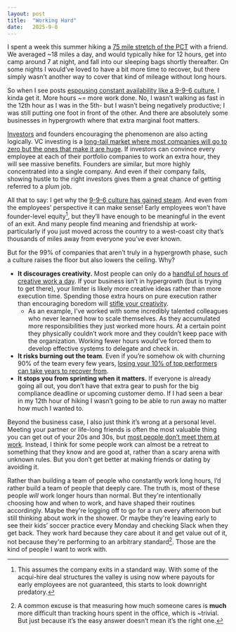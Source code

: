 ```yaml
---
layout: post
title:  "Working Hard"
date:   2025-9-8
---
```

I spent a week this summer hiking a [75 mile stretch of the PCT](https://www.wta.org/go-hiking/hikes/pacific-crest-trail-section-j-snoqualmie-pass-to-stevens-pass-east) with a friend. We averaged \~18 miles a day, and would typically hike for 12 hours, get into camp around 7 at night, and fall into our sleeping bags shortly thereafter. On some nights I would’ve loved to have a bit more time to recover, but there simply wasn’t another way to cover that kind of mileage without long hours.

So when I see posts [espousing constant availability like a 9-9-6 culture](https://www.wired.com/story/silicon-valley-china-996-work-schedule/), I kinda get it. More hours \~= more work done. No, I wasn’t walking as fast in the 12th hour as I was in the 5th- but I wasn’t being negatively productive; I was still putting one foot in front of the other. And there are absolutely some businesses in hypergrowth where that extra marginal foot matters. 

[Investors](https://x.com/garrytan/status/1965124089875685532) and founders encouraging the phenomenon are also acting logically. VC investing is a [long-tail market where most companies will go to zero but the ones that make it are huge](https://www.linkedin.com/pulse/whaling-venture-capital-long-tale-long-tail-returns-nathan-sieminski-u9aic/). If investors can convince every employee at each of their portfolio companies to work an extra hour, they will see massive benefits. Founders are similar, but more highly concentrated into a single company. And even if their company fails, showing hustle to the right investors gives them a great chance of getting referred to a plum job.

All that to say: I get why the [9-9-6 culture has gained steam](https://ramp.com/velocity/san-francisco-tech-workers-996-schedule?utm_source=twitter). And even from the employees’ perspective it can make sense\! Early employees won’t have founder-level equity[^1], but they’ll have enough to be meaningful in the event of an exit. And many people find meaning and friendship at work- particularly if you just moved across the country to a west-coast city that’s thousands of miles away from everyone you’ve ever known. 

But for the 99% of companies that aren’t truly in a hypergrowth phase, such a culture raises the floor but also lowers the ceiling. Why?

- **It discourages creativity.** Most people can only do a [handful of hours of creative work a day](https://www.oliverburkeman.com/fourhours). If your business isn’t in hypergrowth (but is trying to get there), your limiter is likely more creative ideas rather than more execution time. Spending those extra hours on pure execution rather than encouraging boredom will [stifle your creativity](https://journals.aom.org/doi/10.5465/amd.2017.0033).  
  - As an example, I’ve worked with some incredibly talented colleagues who never learned how to scale themselves. As they accumulated more responsibilities they just worked more hours. At a certain point they physically couldn’t work more and they couldn’t keep pace with the organization. Working fewer hours would’ve forced them to develop effective systems to delegate and check in.  
- **It risks burning out the team**. Even if you’re somehow ok with churning 90% of the team every few years, [losing your 10% of top performers can take years to recover from](https://x.com/danluu/status/1477358578792951808).   
- **It stops you from sprinting when it matters.** If everyone is already going all out, you don’t have that extra gear to push for the big compliance deadline or upcoming customer demo. If I had seen a bear in my 12th hour of hiking I wasn’t going to be able to run away no matter how much I wanted to. 

Beyond the business case, I also just think it’s wrong at a personal level. Meeting your partner or life-long friends is often the most valuable thing you can get out of your 20s and 30s, but [most people don’t meet them at work](https://www.smithsonianmag.com/arts-culture/new-insights-how-american-couples-meet-180973335/). Instead, I think for some people work can almost be a retreat to something that they know and are good at, rather than a scary arena with unknown rules. But you don’t get better at making friends or dating by avoiding it. 

Rather than building a team of people who constantly work long hours, I’d rather build a team of people that deeply care. The truth is, most of these people *will* work longer hours than normal. But they're intentionally choosing how and when to work, and have shaped their routines accordingly. Maybe they're logging off to go for a run every afternoon but still thinking about work in the shower. Or maybe they're leaving early to see their kids’ soccer practice every Monday and checking Slack when they get back. They work hard because they care about it and get value out of it, not because they're performing to an arbitrary standard[^2]. Those are the kind of people I want to work with.

[^1]:  This assumes the company exits in a standard way. With some of the acqui-hire deal structures the valley is using now where payouts for early employees are not guaranteed, this starts to look downright predatory.

[^2]: A common excuse is that measuring how much someone cares is **much** more difficult than tracking hours spent in the office, which is \~trivial. But just because it’s the easy answer doesn’t mean it’s the right one.